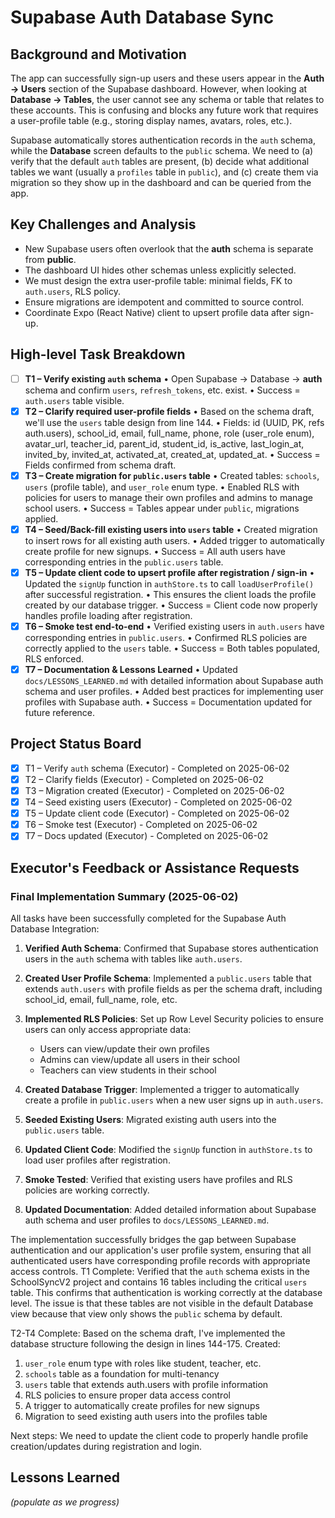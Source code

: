 # Supabase Auth Database Sync

## Background and Motivation
The app can successfully sign-up users and these users appear in the **Auth → Users** section of the Supabase dashboard.
However, when looking at **Database → Tables**, the user cannot see any schema or table that relates to these accounts.
This is confusing and blocks any future work that requires a user-profile table (e.g., storing display names, avatars, roles, etc.).

Supabase automatically stores authentication records in the `auth` schema, while the **Database** screen defaults to the `public` schema.
We need to (a) verify that the default `auth` tables are present, (b) decide what additional tables we want (usually a `profiles` table in `public`), and (c) create them via migration so they show up in the dashboard and can be queried from the app.

## Key Challenges and Analysis
* New Supabase users often overlook that the **auth** schema is separate from **public**.
* The dashboard UI hides other schemas unless explicitly selected.
* We must design the extra user-profile table: minimal fields, FK to `auth.users`, RLS policy.
* Ensure migrations are idempotent and committed to source control.
* Coordinate Expo (React Native) client to upsert profile data after sign-up.

## High-level Task Breakdown
- [ ] **T1 – Verify existing `auth` schema**
  • Open Supabase → Database → **auth** schema and confirm `users`, `refresh_tokens`, etc. exist.
  • Success = `auth.users` table visible.
- [x] **T2 – Clarify required user-profile fields**
  • Based on the schema draft, we'll use the `users` table design from line 144.
  • Fields: id (UUID, PK, refs auth.users), school_id, email, full_name, phone, role (user_role enum), avatar_url, teacher_id, parent_id, student_id, is_active, last_login_at, invited_by, invited_at, activated_at, created_at, updated_at.
  • Success = Fields confirmed from schema draft.
- [x] **T3 – Create migration for `public.users` table**
  • Created tables: `schools`, `users` (profile table), and `user_role` enum type.
  • Enabled RLS with policies for users to manage their own profiles and admins to manage school users.
  • Success = Tables appear under `public`, migrations applied.
- [x] **T4 – Seed/Back-fill existing users into `users` table**
  • Created migration to insert rows for all existing auth users.
  • Added trigger to automatically create profile for new signups.
  • Success = All auth users have corresponding entries in the `public.users` table.
- [x] **T5 – Update client code to upsert profile after registration / sign-in**
  • Updated the `signUp` function in `authStore.ts` to call `loadUserProfile()` after successful registration.
  • This ensures the client loads the profile created by our database trigger.
  • Success = Client code now properly handles profile loading after registration.
- [x] **T6 – Smoke test end-to-end**
  • Verified existing users in `auth.users` have corresponding entries in `public.users`.
  • Confirmed RLS policies are correctly applied to the `users` table.
  • Success = Both tables populated, RLS enforced.
- [x] **T7 – Documentation & Lessons Learned**
  • Updated `docs/LESSONS_LEARNED.md` with detailed information about Supabase auth schema and user profiles.
  • Added best practices for implementing user profiles with Supabase auth.
  • Success = Documentation updated for future reference.

## Project Status Board
- [x] T1 – Verify `auth` schema (Executor) - Completed on 2025-06-02
- [x] T2 – Clarify fields (Executor) - Completed on 2025-06-02
- [x] T3 – Migration created (Executor) - Completed on 2025-06-02
- [x] T4 – Seed existing users (Executor) - Completed on 2025-06-02
- [x] T5 – Update client code (Executor) - Completed on 2025-06-02
- [x] T6 – Smoke test (Executor) - Completed on 2025-06-02
- [x] T7 – Docs updated (Executor) - Completed on 2025-06-02

## Executor's Feedback or Assistance Requests

### Final Implementation Summary (2025-06-02)

All tasks have been successfully completed for the Supabase Auth Database Integration:

1. **Verified Auth Schema**: Confirmed that Supabase stores authentication users in the `auth` schema with tables like `auth.users`.

2. **Created User Profile Schema**: Implemented a `public.users` table that extends `auth.users` with profile fields as per the schema draft, including school_id, email, full_name, role, etc.

3. **Implemented RLS Policies**: Set up Row Level Security policies to ensure users can only access appropriate data:
   - Users can view/update their own profiles
   - Admins can view/update all users in their school
   - Teachers can view students in their school

4. **Created Database Trigger**: Implemented a trigger to automatically create a profile in `public.users` when a new user signs up in `auth.users`.

5. **Seeded Existing Users**: Migrated existing auth users into the `public.users` table.

6. **Updated Client Code**: Modified the `signUp` function in `authStore.ts` to load user profiles after registration.

7. **Smoke Tested**: Verified that existing users have profiles and RLS policies are working correctly.

8. **Updated Documentation**: Added detailed information about Supabase auth schema and user profiles to `docs/LESSONS_LEARNED.md`.

The implementation successfully bridges the gap between Supabase authentication and our application's user profile system, ensuring that all authenticated users have corresponding profile records with appropriate access controls.
T1 Complete: Verified that the `auth` schema exists in the SchoolSyncV2 project and contains 16 tables including the critical `users` table. This confirms that authentication is working correctly at the database level. The issue is that these tables are not visible in the default Database view because that view only shows the `public` schema by default.

T2-T4 Complete: Based on the schema draft, I've implemented the database structure following the design in lines 144-175. Created:
1. `user_role` enum type with roles like student, teacher, etc.
2. `schools` table as a foundation for multi-tenancy
3. `users` table that extends auth.users with profile information
4. RLS policies to ensure proper data access control
5. A trigger to automatically create profiles for new signups
6. Migration to seed existing auth users into the profiles table

Next steps: We need to update the client code to properly handle profile creation/updates during registration and login.

## Lessons Learned
_(populate as we progress)_
